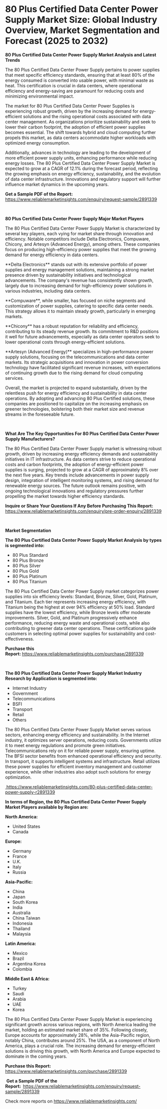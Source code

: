 <p><h1>80 Plus Certified Data Center Power Supply Market Size: Global Industry Overview, Market Segmentation and Forecast (2025 to 2032)</h1></p><p><strong>80 Plus Certified Data Center Power Supply Market Analysis and Latest Trends</strong></p>
<p><p>The 80 Plus Certified Data Center Power Supply pertains to power supplies that meet specific efficiency standards, ensuring that at least 80% of the energy consumed is converted into usable power, with minimal waste as heat. This certification is crucial in data centers, where operational efficiency and energy-saving are paramount for reducing costs and minimizing environmental impact. </p><p>The market for 80 Plus Certified Data Center Power Supplies is experiencing robust growth, driven by the increasing demand for energy-efficient solutions and the rising operational costs associated with data center management. As organizations prioritize sustainability and seek to lower their carbon footprint, the adoption of efficient power supplies becomes essential. The shift towards hybrid and cloud computing further propels this market, as data centers accommodate higher workloads with optimized energy consumption.</p><p>Additionally, advances in technology are leading to the development of more efficient power supply units, enhancing performance while reducing energy losses. The 80 Plus Certified Data Center Power Supply Market is expected to grow at a CAGR of 12.1% during the forecast period, reflecting the growing emphasis on energy efficiency, sustainability, and the evolution of data center infrastructure. Innovations and regulatory support will further influence market dynamics in the upcoming years.</p></p>
<p><strong>Get a Sample PDF of the Report:&nbsp;</strong> <a href="https://www.reliablemarketinsights.com/enquiry/request-sample/2891339?utm_campaign=2204&utm_medium=2&utm_source=Github&utm_content=ia&utm_term=14032025&utm_id=80-plus-certified-data-center-power-supply">https://www.reliablemarketinsights.com/enquiry/request-sample/2891339</a></p>
<p>&nbsp;</p>
<p><strong>80 Plus Certified Data Center Power Supply Major Market Players</strong></p>
<p><p>The 80 Plus Certified Data Center Power Supply Market is characterized by several key players, each vying for market share through innovation and efficiency. Notable competitors include Delta Electronics, Compuware, Chicony, and Artesyn (Advanced Energy), among others. These companies focus on producing high-efficiency power supplies that meet the growing demand for energy efficiency in data centers.</p><p>**Delta Electronics** stands out with its extensive portfolio of power supplies and energy management solutions, maintaining a strong market presence driven by sustainability initiatives and technological advancements. The company's revenue has consistently shown growth, largely due to increasing demand for high-efficiency power solutions in various industries, including data centers.</p><p>**Compuware**, while smaller, has focused on niche segments and customization of power supplies, catering to specific data center needs. This strategy allows it to maintain steady growth, particularly in emerging markets.</p><p>**Chicony** has a robust reputation for reliability and efficiency, contributing to its steady revenue growth. Its commitment to R&D positions it well for future advancements, especially as data center operators seek to lower operational costs through energy-efficient solutions.</p><p>**Artesyn (Advanced Energy)** specializes in high-performance power supply solutions, focusing on the telecommunications and data center markets. Its strategic acquisitions and innovation in power conversion technology have facilitated significant revenue increases, with expectations of continuing growth due to the rising demand for cloud computing services.</p><p>Overall, the market is projected to expand substantially, driven by the relentless push for energy efficiency and sustainability in data center operations. By adopting and advancing 80 Plus Certified solutions, these companies are positioned to capitalize on the increasing emphasis on greener technologies, bolstering both their market size and revenue streams in the foreseeable future.</p></p>
<p>&nbsp;</p>
<p><strong>What Are The Key Opportunities For 80 Plus Certified Data Center Power Supply Manufacturers?</strong></p>
<p><p>The 80 Plus Certified Data Center Power Supply market is witnessing robust growth, driven by increasing energy efficiency demands and sustainability initiatives in IT infrastructure. As data centers strive to reduce operational costs and carbon footprints, the adoption of energy-efficient power supplies is surging, projected to grow at a CAGR of approximately 8% over the next five years. Key trends include advancements in power supply design, integration of intelligent monitoring systems, and rising demand for renewable energy sources. The future outlook remains positive, with ongoing technological innovations and regulatory pressures further propelling the market towards higher efficiency standards.</p></p>
<p><strong>Inquire or Share Your Questions If Any Before Purchasing This Report:</strong> <a href="https://www.reliablemarketinsights.com/enquiry/pre-order-enquiry/2891339?utm_campaign=2204&utm_medium=2&utm_source=Github&utm_content=ia&utm_term=14032025&utm_id=80-plus-certified-data-center-power-supply">https://www.reliablemarketinsights.com/enquiry/pre-order-enquiry/2891339</a></p>
<p>&nbsp;</p>
<p><strong>Market Segmentation</strong></p>
<p><strong>The 80 Plus Certified Data Center Power Supply Market Analysis by types is segmented into:</strong></p>
<p><ul><li>80 Plus Standard</li><li>80 Plus Bronze</li><li>80 Plus Silver</li><li>80 Plus Gold</li><li>80 Plus Platinum</li><li>80 Plus Titanium</li></ul></p>
<p><p>The 80 Plus Certified Data Center Power Supply market categorizes power supplies into six efficiency levels: Standard, Bronze, Silver, Gold, Platinum, and Titanium. Each tier represents increasing energy efficiency, with Titanium being the highest at over 94% efficiency at 50% load. Standard supplies have the lowest efficiency, while Bronze levels offer moderate improvements. Silver, Gold, and Platinum progressively enhance performance, reducing energy waste and operational costs, while also contributing to greener data center operations. These certifications guide customers in selecting optimal power supplies for sustainability and cost-effectiveness.</p></p>
<p><strong>Purchase this Report:&nbsp;</strong><a href="https://www.reliablemarketinsights.com/purchase/2891339?utm_campaign=2204&utm_medium=2&utm_source=Github&utm_content=ia&utm_term=14032025&utm_id=80-plus-certified-data-center-power-supply">https://www.reliablemarketinsights.com/purchase/2891339</a></p>
<p>&nbsp;</p>
<p><strong>The 80 Plus Certified Data Center Power Supply Market Industry Research by Application is segmented into:</strong></p>
<p><ul><li>Internet Industry</li><li>Government</li><li>Telecommunications</li><li>BSFI</li><li>Transport</li><li>Retail</li><li>Others</li></ul></p>
<p><p>The 80 Plus Certified Data Center Power Supply Market serves various sectors, enhancing energy efficiency and sustainability. In the Internet industry, it optimizes server operations, reducing costs. Governments utilize it to meet energy regulations and promote green initiatives. Telecommunications rely on it for reliable power supply, ensuring uptime. The BFSI sector benefits from enhanced operational efficiency and security. In transport, it supports intelligent systems and infrastructure. Retail utilizes these power supplies for efficient inventory management and customer experience, while other industries also adopt such solutions for energy optimization.</p></p>
<p><a href="https://www.reliablemarketinsights.com/80-plus-certified-data-center-power-supply-r2891339?utm_campaign=2204&utm_medium=2&utm_source=Github&utm_content=ia&utm_term=14032025&utm_id=80-plus-certified-data-center-power-supply">&nbsp;https://www.reliablemarketinsights.com/80-plus-certified-data-center-power-supply-r2891339</a></p>
<p><strong>In terms of Region, the 80 Plus Certified Data Center Power Supply Market Players available by Region are:</strong></p>
<p>
    <p> <strong> North America: </strong>
        <ul>
            <li>United States</li>
            <li>Canada</li>
        </ul>
        </p> 
    <p> <strong> Europe: </strong>
        <ul>
            <li>Germany</li>
            <li>France</li>
            <li>U.K.</li>
            <li>Italy</li>
            <li>Russia</li>
        </ul>
        </p> 
    <p> <strong> Asia-Pacific: </strong>
        <ul>
            <li>China</li>
            <li>Japan</li>
            <li>South Korea</li>
            <li>India</li>
            <li>Australia</li>
            <li>China Taiwan</li>
            <li>Indonesia</li>
            <li>Thailand</li>
            <li>Malaysia</li>
        </ul>
        </p> 
    <p> <strong> Latin America: </strong>
        <ul>
            <li>Mexico</li>
            <li>Brazil</li>
            <li>Argentina Korea</li>
            <li>Colombia</li>
        </ul>
        </p> 
    <p> <strong> Middle East & Africa: </strong>
        <ul>
            <li>Turkey</li>
            <li>Saudi</li>
            <li>Arabia</li>
            <li>UAE</li>
            <li>Korea</li>
        </ul>
    </p>
    </p>
<p><p>The 80 Plus Certified Data Center Power Supply Market is experiencing significant growth across various regions, with North America leading the market, holding an estimated market share of 35%. Following closely, Europe accounts for approximately 28%, while the Asia-Pacific region, notably China, contributes around 25%. The USA, as a component of North America, plays a crucial role. The increasing demand for energy-efficient solutions is driving this growth, with North America and Europe expected to dominate in the coming years.</p></p>
<p><strong>Purchase this Report: </strong><a href="https://www.reliablemarketinsights.com/purchase/2891339?utm_campaign=2204&utm_medium=2&utm_source=Github&utm_content=ia&utm_term=14032025&utm_id=80-plus-certified-data-center-power-supply">https://www.reliablemarketinsights.com/purchase/2891339</a></p>
<p>&nbsp;<strong>Get a Sample PDF of the Report:&nbsp;&nbsp;</strong><a href="https://www.reliablemarketinsights.com/enquiry/request-sample/2891339?utm_campaign=2204&utm_medium=2&utm_source=Github&utm_content=ia&utm_term=14032025&utm_id=80-plus-certified-data-center-power-supply">https://www.reliablemarketinsights.com/enquiry/request-sample/2891339</a></p>
<p><strong></strong></p>
<p>Check more reports on <a href="https://www.reliablemarketinsights.com/?utm_campaign=2204&utm_medium=2&utm_source=Github&utm_content=ia&utm_term=14032025&utm_id=80-plus-certified-data-center-power-supply">https://www.reliablemarketinsights.com/</a></p>
